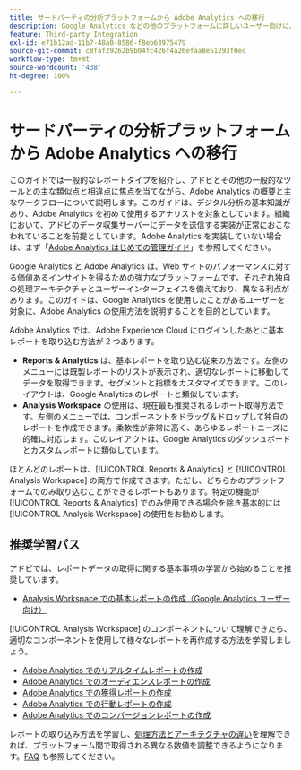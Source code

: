 ```yaml
---
title: サードパーティの分析プラットフォームから Adobe Analytics への移行
description: Google Analytics などの他のプラットフォームに詳しいユーザー向けに、レポートの取得に関する概要について説明します。
feature: Third-party Integration
exl-id: e71b12ad-11b7-48a0-8586-f8eb63975479
source-git-commit: c8faf29262b9b04fc426f4a26efaa8e51293f0ec
workflow-type: tm+mt
source-wordcount: '438'
ht-degree: 100%

---
```


# サードパーティの分析プラットフォームから Adobe Analytics への移行

このガイドでは一般的なレポートタイプを紹介し、アドビとその他の一般的なツールとの主な類似点と相違点に焦点を当てながら、Adobe Analytics の概要と主なワークフローについて説明します。このガイドは、デジタル分析の基本知識があり、Adobe Analytics を初めて使用するアナリストを対象としています。組織において、アドビのデータ収集サーバーにデータを送信する実装が正常におこなわれていることを前提としています。Adobe Analytics を実装していない場合は、まず「[Adobe Analytics はじめての管理ガイド](/help/admin/admin-console/first-admin-guide.md)」を参照してください。

Google Analytics と Adobe Analytics は、Web サイトのパフォーマンスに対する価値あるインサイトを得るための強力なプラットフォームです。それぞれ独自の処理アーキテクチャとユーザーインターフェイスを備えており、異なる利点があります。このガイドは、Google Analytics を使用したことがあるユーザーを対象に、Adobe Analytics の使用方法を説明することを目的としています。

Adobe Analytics では、Adobe Experience Cloud にログインしたあとに基本レポートを取り込む方法が 2 つあります。

* **Reports &amp; Analytics** は、基本レポートを取り込む従来の方法です。左側のメニューには既製レポートのリストが表示され、適切なレポートに移動してデータを取得できます。セグメントと指標をカスタマイズできます。このレイアウトは、Google Analytics のレポートと類似しています。
* **Analysis Workspace** の使用は、現在最も推奨されるレポート取得方法です。左側のメニューでは、コンポーネントをドラッグ＆ドロップして独自のレポートを作成できます。柔軟性が非常に高く、あらゆるレポートニーズに的確に対応します。このレイアウトは、Google Analytics のダッシュボードとカスタムレポートに類似しています。

ほとんどのレポートは、[!UICONTROL Reports &amp; Analytics] と [!UICONTROL Analysis Workspace] の両方で作成できます。ただし、どちらかのプラットフォームでのみ取り込むことができるレポートもあります。特定の機能が [!UICONTROL Reports &amp; Analytics] でのみ使用できる場合を除き基本的には [!UICONTROL Analysis Workspace] の使用をお勧めします。

## 推奨学習パス

アドビでは、レポートデータの取得に関する基本事項の学習から始めることを推奨しています。

* [Analysis Workspace での基本レポートの作成（Google Analytics ユーザー向け）](reports/create-report.md)

[!UICONTROL Analysis Workspace] のコンポーネントについて理解できたら、適切なコンポーネントを使用して様々なレポートを再作成する方法を学習しましょう。

* [Adobe Analytics でのリアルタイムレポートの作成](reports/realtime-reports.md)
* [Adobe Analytics でのオーディエンスレポートの作成](reports/audience-reports.md)
* [Adobe Analytics での獲得レポートの作成](reports/acquisition-reports.md)
* [Adobe Analytics での行動レポートの作成](reports/behavior-reports.md)
* [Adobe Analytics でのコンバージョンレポートの作成](reports/conversions-reports.md)

レポートの取り込み方法を学習し、[処理方法とアーキテクチャの違い](processing-differences.md)を理解できれば、プラットフォーム間で取得される異なる数値を調整できるようになります。[FAQ](faq.md) も参照してください。

